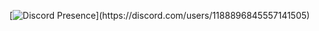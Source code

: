 [![Discord Presence](https://lanyard.cnrad.dev/api/1188896845557141505?theme=light&bg=809ecf&animated=false&hideDiscrim=false&borderRadius=30px&idleMessage=doing%20nothing!!)](https://discord.com/users/1188896845557141505)
